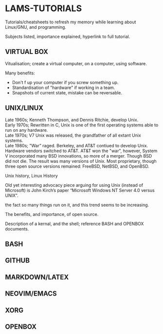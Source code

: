 # LAMS-TUTORIALS

Tutorials/cheatsheets to refresh my memory while learning about Linux/GNU, and programming. 

Subjects listed, importance explained, hyperlink to full tutorial.

## VIRTUAL BOX
Vitualisation; create a virtual computer, on a computer, using software. 

Many benefits:
- Don't f up your computer if you screw something up.
- Standardisation of "hardware" if working in a team.
- Snapshots of current state, mistake can be reversable.

## UNIX/LINUX

Late  1960s; Kenneth Thompson, and Dennis Ritchie, develop Unix.   
Early 1970s; Rewritten in C, Unix is one of the first operating systems able to run on any hardware.   
Late  1970s; V7 Unix was released, the grandfather of all extant Unix systems.  
Late  1980s; "War” raged. Berkeley, and AT&T contiued to develop Unix. Hardware vendors switched to AT&T. AT&T won the "war", however, System V incorporated many BSD innovations, so more of a merger. Though BSD did not die.
The result was many versions of Unix. Most proprietary, though three open source versions remained: FreeBSD, NetBSD, and OpenBSD.

Unix history, Linux History

Old yet interesting advocacy piece arguing for using Unix (instead of Microsoft) is John Kirch’s paper “Microsoft Windows NT Server 4.0 versus UNIX”.



the fact so many things run on it, and this trend seems to be increasing.

The benefits, and importance, of open source.

Description of a kernal, and the shell; reference BASH and OPENBOX documents.

## BASH


## GITHUB


## MARKDOWN/LATEX


## NEOVIM/EMACS


## XORG


## OPENBOX







